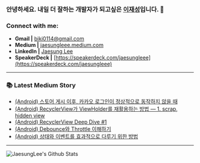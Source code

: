 ### 안녕하세요. 내일 더 잘하는 개발자가 되고싶은 [이재성][notion]입니다. 👋

<!-- ### Who am I
- 🔭 I’m currently working on a [personal project][website]!
- 🌱 I’m currently learning Data Science and Analytics 🤣
- 👯 I’m looking to collaborate with other content creators
- 🥅 2020 Goals: Give impact to society
- ⚡ Fun fact: I love blogging, reading books, and drawing -->

<!-- <br /> -->

### Connect with me:
* **Gmail |** [biki0114@gmail.com](mailto:biki0114@gmail.com)
* **Medium |** [jaesungleee.medium.com](https://jaesungleee.medium.com/)
* **LinkedIn |** [Jaesung Lee](https://www.linkedin.com/in/jaesung-lee-814a66210/)
* **SpeakerDeck |** [https://speakerdeck.com/jaesungleee](https://speakerdeck.com/jaesungleee)
  

---

### 📚 Latest Medium Story
<!-- MEDIUM-STORY-LIST:START -->
- [&lpar;Android&rpar; 스토어 게시 이후, 카카오 로그인이 정상적으로 동작하지 않을 때](https://medium.com/jaesung-dev/android-%EC%8A%A4%ED%86%A0%EC%96%B4-%EA%B2%8C%EC%8B%9C-%EC%9D%B4%ED%9B%84-%EC%B9%B4%EC%B9%B4%EC%98%A4-%EB%A1%9C%EA%B7%B8%EC%9D%B8%EC%9D%B4-%EC%A0%95%EC%83%81%EC%A0%81%EC%9C%BC%EB%A1%9C-%EB%8F%99%EC%9E%91%ED%95%98%EC%A7%80-%EC%95%8A%EC%9D%84-%EB%95%8C-c0ef95d5d0a0?source=rss-1de6c2ced51------2)
- [&lpar;Android&rpar; RecyclerView가 ViewHolder를 재활용하는 방법 — 1. scrap, hidden view](https://medium.com/jaesung-dev/android-recyclerview-deep-dive-2-fea902e8b634?source=rss-1de6c2ced51------2)
- [&lpar;Android&rpar; RecyclerView Deep Dive #1](https://medium.com/jaesung-dev/android-recyclerview-deep-dive-1-470a5ec74ada?source=rss-1de6c2ced51------2)
- [&lpar;Android&rpar; Debounce와 Throttle 이해하기](https://medium.com/jaesung-dev/android-debounce%EC%99%80-throttle-%EC%9D%B4%ED%95%B4%ED%95%98%EA%B8%B0-e6da12d18d26?source=rss-1de6c2ced51------2)
- [&lpar;Android&rpar; 상태와 이벤트를 효과적으로 다루기 위한 방법](https://medium.com/jaesung-dev/android-%EC%83%81%ED%83%9C%EC%99%80-%EC%9D%B4%EB%B2%A4%ED%8A%B8%EB%A5%BC-%ED%9A%A8%EA%B3%BC%EC%A0%81%EC%9C%BC%EB%A1%9C-%EB%8B%A4%EB%A3%A8%EA%B8%B0-%EC%9C%84%ED%95%9C-%EB%B0%A9%EB%B2%95-fef79f572189?source=rss-1de6c2ced51------2)
<!-- MEDIUM-STORY-LIST:END -->

---

<img align="left" alt="JaesungLee's Github Stats" src="https://github-readme-stats.vercel.app/api?username=JaesungLeee&count_private=true&show_icons=true&theme=dark" />

[notion]: https://dev-wotjd.notion.site/Android-d556488b12ef4f108e54c1d67bc6f07e